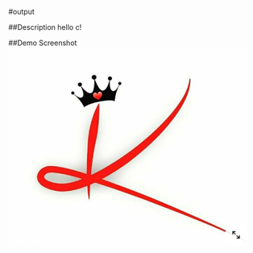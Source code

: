 #output

##Description
hello c!

##Demo Screenshot
![Project Banner](ss/Screenshot%202025-02-13%20122144.png)

